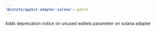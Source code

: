 ```yaml
---
'@cotofe/appkit-adapter-solana': patch
---
```


Adds deprecation notice on unused wallets parameter on solana adapter
